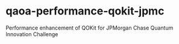 # qaoa-performance-qokit-jpmc
Performance enhancement of QOKit for JPMorgan Chase Quantum Innovation Challenge
